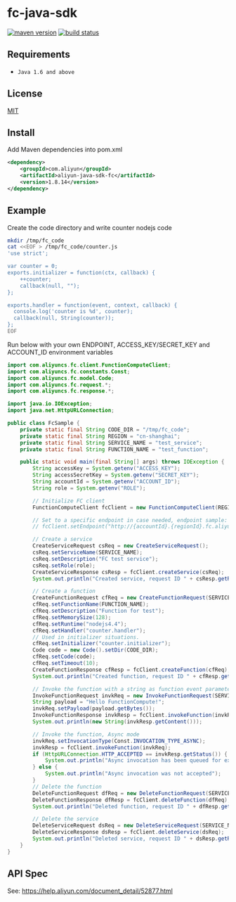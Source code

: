 fc-java-sdk
=======

[![maven version][mvn-image]][mvn-url]
[![build status][travis-image]][travis-url]

[mvn-image]: https://img.shields.io/maven-central/v/com.aliyun/aliyun-java-sdk-fc.svg?style=flat-square
[mvn-url]: http://search.maven.org/#search%7Cga%7C1%7Caliyun-java-sdk-fc
[travis-image]: https://img.shields.io/travis/aliyun/fc-java-sdk/master.svg?style=flat-square
[travis-url]: https://travis-ci.org/aliyun/fc-java-sdk.svg?branch=master

## Requirements

- `Java 1.6 and above`

## License

[MIT](LICENSE)

## Install

Add Maven dependencies into pom.xml

```xml
<dependency>
    <groupId>com.aliyun</groupId>
    <artifactId>aliyun-java-sdk-fc</artifactId>
    <version>1.8.14</version>
</dependency>
```

## Example

Create the code directory and write counter nodejs code

```bash
mkdir /tmp/fc_code
cat <<EOF > /tmp/fc_code/counter.js
'use strict';

var counter = 0;
exports.initializer = function(ctx, callback) {
    ++counter;
    callback(null, "");
};

exports.handler = function(event, context, callback) {
  console.log('counter is %d', counter);
  callback(null, String(counter));
};
EOF
```

Run below with your own ENDPOINT, ACCESS_KEY/SECRET_KEY and ACCOUNT_ID environment variables

```Java
import com.aliyuncs.fc.client.FunctionComputeClient;
import com.aliyuncs.fc.constants.Const;
import com.aliyuncs.fc.model.Code;
import com.aliyuncs.fc.request.*;
import com.aliyuncs.fc.response.*;

import java.io.IOException;
import java.net.HttpURLConnection;

public class FcSample {
    private static final String CODE_DIR = "/tmp/fc_code";
    private static final String REGION = "cn-shanghai";
    private static final String SERVICE_NAME = "test_service";
    private static final String FUNCTION_NAME = "test_function";

    public static void main(final String[] args) throws IOException {
        String accessKey = System.getenv("ACCESS_KEY");
        String accessSecretKey = System.getenv("SECRET_KEY");
        String accountId = System.getenv("ACCOUNT_ID");
        String role = System.getenv("ROLE");

        // Initialize FC client
        FunctionComputeClient fcClient = new FunctionComputeClient(REGION, accountId, accessKey, accessSecretKey);

        // Set to a specific endpoint in case needed, endpoint sample: http://123456.cn-hangzhou.fc.aliyuncs.com
        // fcClient.setEndpoint("http://{accountId}.{regionId}.fc.aliyuncs.com.");

        // Create a service
        CreateServiceRequest csReq = new CreateServiceRequest();
        csReq.setServiceName(SERVICE_NAME);
        csReq.setDescription("FC test service");
        csReq.setRole(role);
        CreateServiceResponse csResp = fcClient.createService(csReq);
        System.out.println("Created service, request ID " + csResp.getRequestId());

        // Create a function
        CreateFunctionRequest cfReq = new CreateFunctionRequest(SERVICE_NAME);
        cfReq.setFunctionName(FUNCTION_NAME);
        cfReq.setDescription("Function for test");
        cfReq.setMemorySize(128);
        cfReq.setRuntime("nodejs4.4");
        cfReq.setHandler("counter.handler");
        // Used in initializer situations.
        cfReq.setInitializer("counter.initializer");
        Code code = new Code().setDir(CODE_DIR);
        cfReq.setCode(code);
        cfReq.setTimeout(10);
        CreateFunctionResponse cfResp = fcClient.createFunction(cfReq);
        System.out.println("Created function, request ID " + cfResp.getRequestId());

        // Invoke the function with a string as function event parameter, Sync mode
        InvokeFunctionRequest invkReq = new InvokeFunctionRequest(SERVICE_NAME, FUNCTION_NAME);
        String payload = "Hello FunctionCompute!";
        invkReq.setPayload(payload.getBytes());
        InvokeFunctionResponse invkResp = fcClient.invokeFunction(invkReq);
        System.out.println(new String(invkResp.getContent()));

        // Invoke the function, Async mode
        invkReq.setInvocationType(Const.INVOCATION_TYPE_ASYNC);
        invkResp = fcClient.invokeFunction(invkReq);
        if (HttpURLConnection.HTTP_ACCEPTED == invkResp.getStatus()) {
            System.out.println("Async invocation has been queued for execution, request ID: " + invkResp.getRequestId());
        } else {
            System.out.println("Async invocation was not accepted");
        }
        // Delete the function
        DeleteFunctionRequest dfReq = new DeleteFunctionRequest(SERVICE_NAME, FUNCTION_NAME);
        DeleteFunctionResponse dfResp = fcClient.deleteFunction(dfReq);
        System.out.println("Deleted function, request ID " + dfResp.getRequestId());

        // Delete the service
        DeleteServiceRequest dsReq = new DeleteServiceRequest(SERVICE_NAME);
        DeleteServiceResponse dsResp = fcClient.deleteService(dsReq);
        System.out.println("Deleted service, request ID " + dsResp.getRequestId());
    }
}
```

## API Spec

See: https://help.aliyun.com/document_detail/52877.html
